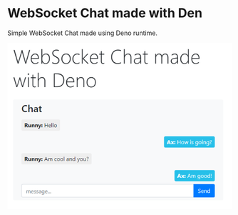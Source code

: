 # WebSocket Chat made with Den
Simple WebSocket Chat made using Deno runtime.

![WebSocket Chat made with Deno](docs/print.PNG)
